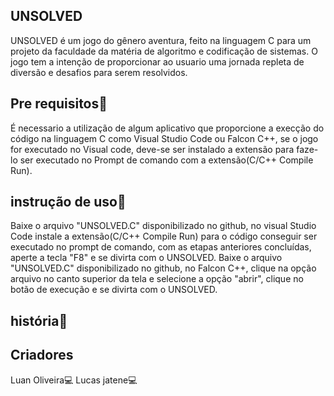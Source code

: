 ## UNSOLVED
UNSOLVED é um jogo do gênero aventura, feito na linguagem C para um projeto da faculdade da matéria de algoritmo e codificação de sistemas. O jogo tem a intenção de proporcionar ao usuario uma jornada repleta de diversão e desafios para serem resolvidos.
## Pre requisitos📍
É necessario a utilização de algum aplicativo que proporcione a execção do código na linguagem C como Visual Studio Code ou Falcon C++, se o jogo for executado no Visual code, deve-se ser instalado a extensão para faze-lo ser executado no Prompt de comando com a extensão(C/C++ Compile Run).
## instrução de uso📍
Baixe o arquivo "UNSOLVED.C" disponibilizado no github, no visual Studio Code instale a extensão(C/C++ Compile Run) para o código conseguir ser executado no prompt de comando, com as etapas anteriores concluídas, aperte a tecla "F8" e se divirta com o UNSOLVED.
Baixe o arquivo "UNSOLVED.C" disponibilizado no github, no Falcon C++, clique na opção arquivo no canto superior da tela e selecione a opção "abrir", clique no botão de execução e se divirta com o UNSOLVED.
## história📖

## Criadores
Luan Oliveira💻
Lucas jatene💻
